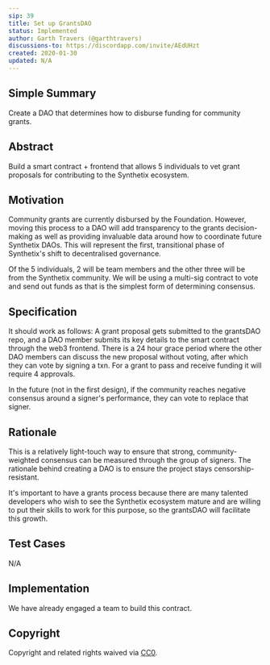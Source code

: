 ```yaml
---
sip: 39
title: Set up GrantsDAO
status: Implemented
author: Garth Travers (@garthtravers)
discussions-to: https://discordapp.com/invite/AEdUHzt
created: 2020-01-30
updated: N/A
---
```

## Simple Summary

Create a DAO that determines how to disburse funding for community grants. 

## Abstract

Build a smart contract + frontend that allows 5 individuals to vet grant proposals for contributing to the Synthetix ecosystem.

## Motivation

Community grants are currently disbursed by the Foundation. However, moving this process to a DAO will add transparency to the grants decision-making as well as providing invaluable data around how to coordinate future Synthetix DAOs. This will represent the first, transitional phase of Synthetix's shift to decentralised governance. 

Of the 5 individuals, 2 will be team members and the other three will be from the Synthetix community. We will be using a multi-sig contract to vote and send out funds as that is the simplest form of determining consensus. 

## Specification

It should work as follows:
A grant proposal gets submitted to the grantsDAO repo, and a DAO member submits its key details to the smart contract through the web3 frontend. There is a 24 hour grace period where the other DAO members can discuss the new proposal without voting, after which they can vote by signing a txn. For a grant to pass and receive funding it will require 4 approvals. 

In the future (not in the first design), if the community reaches negative consensus around a signer's performance, they can vote to replace that signer. 

## Rationale

This is a relatively light-touch way to ensure that strong, community-weighted consensus can be measured through the group of signers. The rationale behind creating a DAO is to ensure the project stays censorship-resistant. 

It's important to have a grants process because there are many talented developers who wish to see the Synthetix ecosystem mature and are willing to put their skills to work for this purpose, so the grantsDAO will facilitate this growth. 

## Test Cases

N/A

## Implementation

We have already engaged a team to build this contract. 

## Copyright

Copyright and related rights waived via [CC0](https://creativecommons.org/publicdomain/zero/1.0/).
